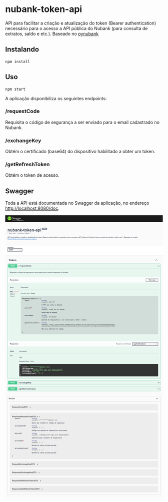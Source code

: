 # nubank-token-api

API para facilitar a criação e atualização do token (Bearer authentication) necessário para o acesso a API pública do Nubank (para consulta de extratos, saldo e etc.). Baseado no [pynubank](https://github.com/andreroggeri/pynubank)

## Instalando

~~~
npm install
~~~

## Uso

~~~
npm start
~~~

A aplicação disponibiliza os seguintes endpoints:

### /requestCode

Requisita o código de segurança a ser enviado para o email cadastrado no Nubank.

### /exchangeKey

Obtém o certificado (base64) do dispositivo habilitado a obter um token.

### /getRefreshToken

Obtém o token de acesso.

## Swagger

Toda a API está documentada no Swagger da aplicação, no endereço [http://localhost:8080/doc](http://localhost:8080/doc).

![Doc](doc.png)
